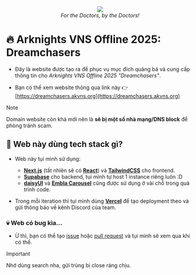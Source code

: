 <div align="center">
    <img src="https://raw.githubusercontent.com/arknights-vns/the-web/refs/heads/main/app/opengraph-image.jpg" />
    <br />
    <i>For the Doctors, by the Doctors!</i>
</div>

# 🔥 Arknights VNS Offline 2025: Dreamchasers

- Đây là website được tạo ra để phục vụ mục đích quảng bá và cung cấp thông tin cho _Arknights VNS Offline 2025 "Dreamchasers"_.

- Bạn có thể xem website thông qua link này 👉 [https://dreamchasers.akvns.org](https://dreamchasers.akvns.org)

> [!NOTE]
> Domain website còn khá mới nên là **sẽ bị một số nhà mạng/DNS block** để phòng tránh scam.

## 🤔 Web này dùng tech stack gì?

- Web này tụi mình sử dụng:

  - [**Next.js**](https://nextjs.org/) (tất nhiên sẽ có [**React**](https://react.dev/)) và [**TailwindCSS**](https://tailwindcss.com/) cho frontend.
  - [**Supabase**](https://supabase.com/) cho backend, tụi mình tự host 1 instance riêng luôn :D
  - [**daisyUI**](https://daisyui.com/) và [**Embla Carousel**](https://www.embla-carousel.com/) cũng được sử dụng ở vài chỗ trong quá trình code.

- Trong mỗi iteration thì tụi mình dùng [**Vercel**](https://vercel.com/) để tạo deployment theo và gửi thông báo về kênh Discord của team.

### 💀 Web có bug kìa...

- Ừ thì, bạn có thể tạo [issue](https://github.com/arknights-vns/the-web/issues) hoặc [pull request](https://github.com/arknights-vns/the-web/pulls) và tụi mình sẽ xem qua khi có thể.

> [!IMPORTANT]
> Nhớ dùng search nha, gửi trùng bị close ráng chịu.

